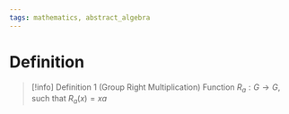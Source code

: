 ```yaml
---
tags: mathematics, abstract_algebra
---
```


# Definition

> [!info] Definition 1 (Group Right Multiplication)
> Function $R_a: G \rightarrow G$, such that $R_a(x) = xa$